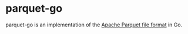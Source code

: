# parquet-go

parquet-go is an implementation of the [Apache Parquet file format](https://github.com/apache/parquet-format) in Go.
